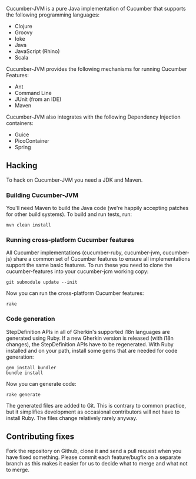 Cucumber-JVM is a pure Java implementation of Cucumber that supports the following programming languages:

* Clojure
* Groovy
* Ioke
* Java
* JavaScript (Rhino)
* Scala

Cucumber-JVM provides the following mechanisms for running Cucumber Features:

* Ant
* Command Line
* JUnit (from an IDE)
* Maven

Cucumber-JVM also integrates with the following Dependency Injection containers:

* Guice
* PicoContainer
* Spring

## Hacking

To hack on Cucumber-JVM you need a JDK and Maven. 

### Building Cucumber-JVM

You'll need Maven to build the Java code (we're happily accepting patches for other build systems). To build and run tests, run:

    mvn clean install

### Running cross-platform Cucumber features

All Cucumber implementations (cucumber-ruby, cucumber-jvm, cucumber-js) share a common set of Cucumber features to ensure all implementations support the same basic features. To run these you need to clone the cucumber-features into your cucumber-jcm working copy:

    git submodule update --init

Now you can run the cross-platform Cucumber features:

    rake

### Code generation

StepDefinition APIs in all of Gherkin's supported i18n languages are generated using Ruby. If a new Gherkin version is released (with i18n changes), the StepDefinition APIs have to be regenerated. With Ruby installed and on your path, install some gems that are needed for code generation:

    gem install bundler
    bundle install

Now you can generate code:

    rake generate

The generated files are added to Git. This is contrary to common practice, but it simplifies development as occasional contributors will not have to install Ruby. The files change relatively rarely anyway.

## Contributing fixes

Fork the repository on Github, clone it and send a pull request when you have fixed something. Please commit each feature/bugfix on a separate branch as this makes it easier for us to decide what to merge and what not to merge.
